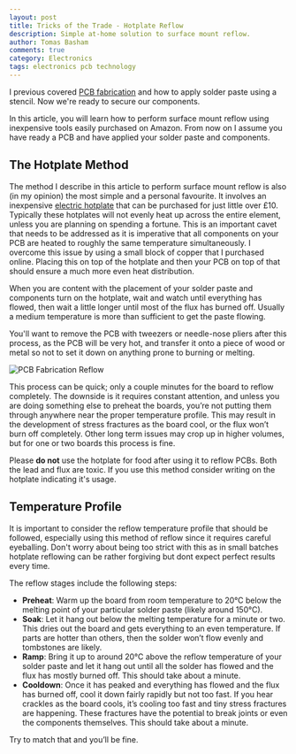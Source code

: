 ```yaml
---
layout: post
title: Tricks of the Trade - Hotplate Reflow
description: Simple at-home solution to surface mount reflow.
author: Tomas Basham
comments: true
category: Electronics
tags: electronics pcb technology
---
```

I previous covered [PCB
fabrication](/electronics/2016/05/23/tricks-of-the-trade-pcb-fabrication.html)
and how to apply solder paste using a stencil. Now we're ready to secure our
components.

In this article, you will learn how to perform surface mount reflow using
inexpensive tools easily purchased on Amazon. From now on I assume you have
ready a PCB and have applied your solder paste and components.

## The Hotplate Method

The method I describe in this article to perform surface mount reflow is also
(in my opinion) the most simple and a personal favourite. It involves an
inexpensive [electric
hotplate](https://www.amazon.co.uk/gp/product/B00A4DE35G/ref=oh_aui_detailpage_o03_s00?ie=UTF8&psc=1)
that can be purchased for just little over £10. Typically these hotplates will
not evenly heat up across the entire element, unless you are planning on
spending a fortune. This is an important cavet that needs to be addressed as it
is imperative that all components on your PCB are heated to roughly the same
temperature simultaneously. I overcome this issue by using a small block of
copper that I purchased online. Placing this on top of the hotplate and then
your PCB on top of that should ensure a much more even heat distribution.

When you are content with the placement of your solder paste and components
turn on the hotplate, wait and watch until everything has flowed, then wait a
little longer until most of the flux has burned off. Usually a medium
temperature is more than sufficient to get the paste flowing.

You'll want to remove the PCB with tweezers or needle-nose pliers after this
process, as the PCB will be very hot, and transfer it onto a piece of wood or
metal so not to set it down on anything prone to burning or melting.

![PCB Fabrication
Reflow](https://cdn.tomasbasham.co.uk/pcb-fabrication-reflow.jpg)

This process can be quick; only a couple minutes for the board to reflow
completely. The downside is it requires constant attention, and unless you are
doing something else to preheat the boards, you’re not putting them through
anywhere near the proper temperature profile. This may result in the
development of stress fractures as the board cool, or the flux won’t burn off
completely. Other long term issues may crop up in higher volumes, but for one
or two boards this process is fine.

Please **do not** use the hotplate for food after using it to reflow PCBs. Both
the lead and flux are toxic. If you use this method consider writing on the
hotplate indicating it's usage.

## Temperature Profile

It is important to consider the reflow temperature profile that should be
followed, especially using this method of reflow since it requires careful
eyeballing. Don't worry about being too strict with this as in small batches
hotplate reflowing can be rather forgiving but dont expect perfect results
every time.

The reflow stages include the following steps:

* **Preheat**: Warm up the board from room temperature to 20°C below the
  melting point of your particular solder paste (likely around 150°C).
* **Soak**: Let it hang out below the melting temperature for a minute or two.
  This dries out the board and gets everything to an even temperature. If parts
  are hotter than others, then the solder won’t flow evenly and tombstones are
  likely.
* **Ramp**: Bring it up to around 20°C above the reflow temperature of your
  solder paste and let it hang out until all the solder has flowed and the flux
  has mostly burned off. This should take about a minute.
* **Cooldown**: Once it has peaked and everything has flowed and the flux has
  burned off, cool it down fairly rapidly but not too fast. If you hear
  crackles as the board cools, it’s cooling too fast and tiny stress fractures
  are happening. These fractures have the potential to break joints or even the
  components themselves. This should take about a minute.

Try to match that and you’ll be fine.
